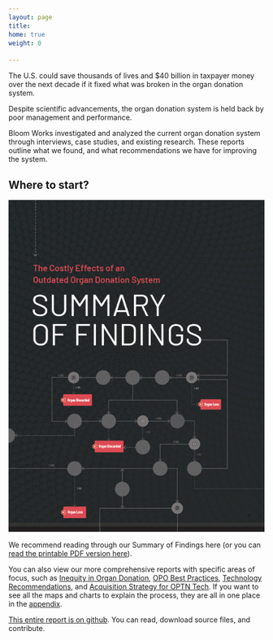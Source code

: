 ```yaml
---
layout: page
title: 
home: true
weight: 0

---
```


The U.S. could save thousands of lives and $40 billion in taxpayer money over the next decade if it fixed what was broken in the organ donation system.

Despite scientific advancements, the organ donation system is held back by poor management and performance.

Bloom Works investigated and analyzed the current organ donation system through interviews, case studies, and existing research. These reports outline what we found, and what recommendations we have for improving the system.

## Where to start? 

![Summary of Findings front cover](assets/images/odr-sum-cov.jpg)

We recommend reading through our Summary of Findings here (or you can [read the printable PDF version here](/assets/PDF/ODR_Summary.pdf)).

You can also view our more comprehensive reports with specific areas of focus, such as [Inequity in Organ Donation](/Inequity), [OPO Best Practices](/OPO-Best-Practices), [Technology Recommendations](/Technology), and [Acquisition Strategy for OPTN Tech](/Acquisition-Strategy). If you want to see all the maps and charts to explain the process, they are all in one place in the [appendix](/appendix). 


[This entire report is on github](#). You can read, download source files, and contribute.